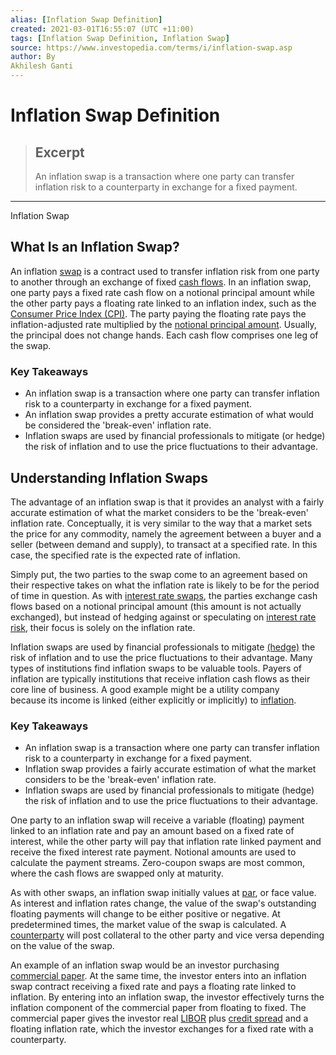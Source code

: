 ```yaml
---
alias: [Inflation Swap Definition]
created: 2021-03-01T16:55:07 (UTC +11:00)
tags: [Inflation Swap Definition, Inflation Swap]
source: https://www.investopedia.com/terms/i/inflation-swap.asp
author: By
Akhilesh Ganti
---
```


# Inflation Swap Definition

> ## Excerpt
> An inflation swap is a transaction where one party can transfer inflation risk to a counterparty in exchange for a fixed payment.

---

Inflation Swap
## What Is an Inflation Swap?

An inflation [swap](https://www.investopedia.com/terms/s/swap.asp) is a contract used to transfer inflation risk from one party to another through an exchange of fixed [cash flows](https://www.investopedia.com/terms/c/cashflow.asp). In an inflation swap, one party pays a fixed rate cash flow on a notional principal amount while the other party pays a floating rate linked to an inflation index, such as the [Consumer Price Index (CPI)](https://www.investopedia.com/terms/c/consumerpriceindex.asp). The party paying the floating rate pays the inflation-adjusted rate multiplied by the [notional principal amount](https://www.investopedia.com/terms/n/notionalprincipalamount.asp). Usually, the principal does not change hands. Each cash flow comprises one leg of the swap.

### Key Takeaways

-   An inflation swap is a transaction where one party can transfer inflation risk to a counterparty in exchange for a fixed payment.
-   An inflation swap provides a pretty accurate estimation of what would be considered the 'break-even' inflation rate.
-   Inflation swaps are used by financial professionals to mitigate (or hedge) the risk of inflation and to use the price fluctuations to their advantage.

## Understanding Inflation Swaps

The advantage of an inflation swap is that it provides an analyst with a fairly accurate estimation of what the market considers to be the 'break-even' inflation rate. Conceptually, it is very similar to the way that a market sets the price for any commodity, namely the agreement between a buyer and a seller (between demand and supply), to transact at a specified rate. In this case, the specified rate is the expected rate of inflation.

Simply put, the two parties to the swap come to an agreement based on their respective takes on what the inflation rate is likely to be for the period of time in question. As with [interest rate swaps](https://www.investopedia.com/terms/i/interestrateswap.asp), the parties exchange cash flows based on a notional principal amount (this amount is not actually exchanged), but instead of hedging against or speculating on [interest rate risk](https://www.investopedia.com/terms/i/interestraterisk.asp), their focus is solely on the inflation rate.

Inflation swaps are used by financial professionals to mitigate [(hedge)](https://www.investopedia.com/terms/h/hedge.asp) the risk of inflation and to use the price fluctuations to their advantage. Many types of institutions find inflation swaps to be valuable tools. Payers of inflation are typically institutions that receive inflation cash flows as their core line of business. A good example might be a utility company because its income is linked (either explicitly or implicitly) to [inflation](https://www.investopedia.com/terms/i/inflation.asp).

### Key Takeaways

-   An inflation swap is a transaction where one party can transfer inflation risk to a counterparty in exchange for a fixed payment.
-   Inflation swap provides a fairly accurate estimation of what the market considers to be the 'break-even' inflation rate.
-   Inflation swaps are used by financial professionals to mitigate (hedge) the risk of inflation and to use the price fluctuations to their advantage.

One party to an inflation swap will receive a variable (floating) payment linked to an inflation rate and pay an amount based on a fixed rate of interest, while the other party will pay that inflation rate linked payment and receive the fixed interest rate payment. Notional amounts are used to calculate the payment streams. Zero-coupon swaps are most common, where the cash flows are swapped only at maturity.

As with other swaps, an inflation swap initially values at [par](https://www.investopedia.com/terms/p/par.asp), or face value. As interest and inflation rates change, the value of the swap's outstanding floating payments will change to be either positive or negative. At predetermined times, the market value of the swap is calculated. A [counterparty](https://www.investopedia.com/terms/c/counterparty.asp) will post collateral to the other party and vice versa depending on the value of the swap.

An example of an inflation swap would be an investor purchasing [commercial paper](https://www.investopedia.com/terms/c/commercialpaper.asp). At the same time, the investor enters into an inflation swap contract receiving a fixed rate and pays a floating rate linked to inflation. By entering into an inflation swap, the investor effectively turns the inflation component of the commercial paper from floating to fixed. The commercial paper gives the investor real [LIBOR](https://www.investopedia.com/terms/l/libor.asp) plus [credit spread](https://www.investopedia.com/terms/c/creditspread.asp) and a floating inflation rate, which the investor exchanges for a fixed rate with a counterparty.
